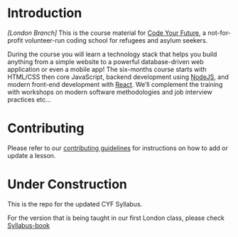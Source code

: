 # Introduction
*[London Branch]*
This is the course material for [Code Your Future](http://codeyourfuture.co/), a
not-for-profit volunteer-run coding school for refugees and asylum seekers.

During the course you will learn a technology stack that helps you build anything from a simple website to a powerful database-driven web application or even a mobile app! The six-months course starts with HTML/CSS then core JavaScript, backend development using [NodeJS](https://nodejs.org), and modern front-end development with [React](https://facebook.github.io/react/). We’ll complement the training with workshops on modern software methodologies and job interview practices etc...

# Contributing

Please refer to our [contributing guidelines](./CONTRIBUTING.md) for instructions on how to add or update a lesson.

# Under Construction

This is the repo for the updated CYF Syllabus.

For the version that is being taught in our first London class, please check [Syllabus-book](https://codeyourfuture.github.io/syllabus-book/)

